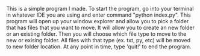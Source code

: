 This is a simple program I made. 
To start the program, go into your terminal in whatever IDE you are using and enter command "python index.py".
This program will open up your window explorer and allow you to pick a folder that has files that you want to move. 
It will allow you to create an new folder or an existing folder. 
Then you will choose which file type to move to the new or exising folder. 
All files with that type (ex. txt, py, etc) will be moved to new folder location.
At any point in time, type 'quit!' to end the program.
